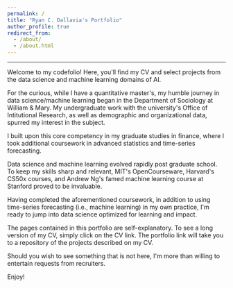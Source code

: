 ```yaml
---
permalink: /
title: "Ryan C. Dallavia's Portfolio"
author_profile: true
redirect_from: 
  - /about/
  - /about.html
---
```

---
<p>Welcome to my codefolio!  Here, you'll find my CV and select projects from the data science and machine learning domains of AI.</p> 

<p>For the curious, while I have a quantitative master's, my humble journey in data science/machine learning began in the Department of Sociology at William & Mary. My undergraduate work with the university's Office of Intitutional Research, as well as demographic and organizational data, spurred my interest in the subject.</p> 

<p>I built upon this core competency in my graduate studies in finance, where I took additional coursework in advanced statistics and time-series forecasting.</p>

<p>Data science and machine learning evolved rapidly post graduate school. To keep my skills sharp and relevant, MIT's OpenCourseware, Harvard's CS50x courses, and Andrew Ng's famed machine learning course at Stanford proved to be invaluable. </p>

<p> Having completed the aforementioned coursework, in addition to using time-series forecasting (i.e., machine learning) in my own practice, I'm ready to jump into data science optimized for learning and impact.</p>

<p> The pages contained in this portfolio are self-explanatory. To see a long version of my CV, simply click on the CV link. The portfolio link will take you to a repository of the projects described on my CV.</p> 

<p>Should you wish to see something that is not here, I'm more than willing to entertain requests from recruiters.</p>

Enjoy!
